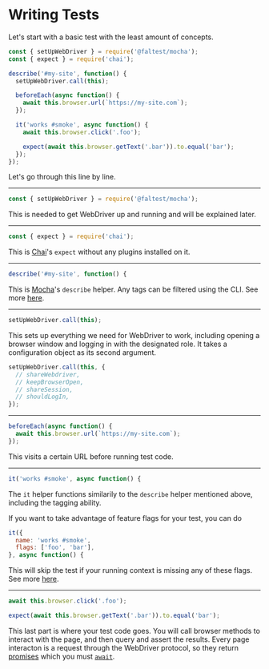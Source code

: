 # Writing Tests

Let's start with a basic test with the least amount of concepts.

```js
const { setUpWebDriver } = require('@faltest/mocha');
const { expect } = require('chai');

describe('#my-site', function() {
  setUpWebDriver.call(this);

  beforeEach(async function() {
    await this.browser.url(`https://my-site.com`);
  });

  it('works #smoke', async function() {
    await this.browser.click('.foo');

    expect(await this.browser.getText('.bar')).to.equal('bar');
  });
});
```

Let's go through this line by line.

* * *

```js
const { setUpWebDriver } = require('@faltest/mocha');
```

This is needed to get WebDriver up and running and will be explained later.

* * *

```js
const { expect } = require('chai');
```

This is [Chai](https://www.chaijs.com)'s `expect` without any plugins installed on it.

* * *

```js
describe('#my-site', function() {
```

This is [Mocha](https://mochajs.org)'s `describe` helper. Any tags can be filtered using the CLI. See more [here](../CONTRIBUTING.md#tagging).

* * *

```js
setUpWebDriver.call(this);
```

This sets up everything we need for WebDriver to work, including opening a browser window and logging in with the designated role. It takes a configuration object as its second argument.

```js
setUpWebDriver.call(this, {
  // shareWebdriver,
  // keepBrowserOpen,
  // shareSession,
  // shouldLogIn,
});
```

* * *

```js
beforeEach(async function() {
  await this.browser.url(`https://my-site.com`);
});
```

This visits a certain URL before running test code.

* * *

```js
it('works #smoke', async function() {
```

The `it` helper functions similarily to the `describe` helper mentioned above, including the tagging ability.

If you want to take advantage of feature flags for your test, you can do

```js
it({
  name: 'works #smoke',
  flags: ['foo', 'bar'],
}, async function() {
```

This will skip the test if your running context is missing any of these flags. See more [here](../CONTRIBUTING.md#feature-flags).

* * *

```js
await this.browser.click('.foo');

expect(await this.browser.getText('.bar')).to.equal('bar');
```

This last part is where your test code goes. You will call browser methods to interact with the page, and then query and assert the results. Every page interacton is a request through the WebDriver protocol, so they return [promises](https://developer.mozilla.org/docs/Web/JavaScript/Reference/Global_Objects/Promise) which you must [`await`](https://developer.mozilla.org/docs/Web/JavaScript/Reference/Operators/await).
